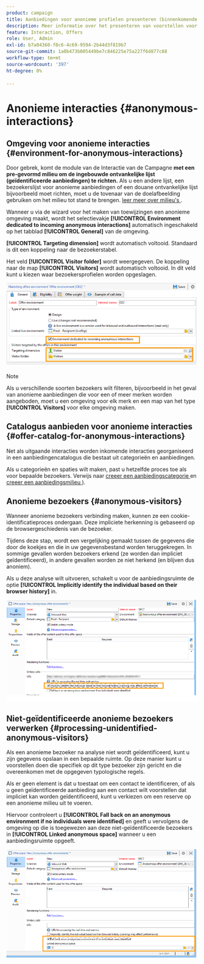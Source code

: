 ```yaml
---
product: campaign
title: Aanbiedingen voor anonieme profielen presenteren (binnenkomende interactie)
description: Meer informatie over het presenteren van voorstellen voor anonieme profielen
feature: Interaction, Offers
role: User, Admin
exl-id: b7a04360-f8c6-4c69-9594-2b44d3f819b7
source-git-commit: 1a0b473b005449be7c846225e75a227f6d877c88
workflow-type: tm+mt
source-wordcount: '397'
ht-degree: 0%

---
```


# Anonieme interacties {#anonymous-interactions}

## Omgeving voor anonieme interacties {#environment-for-anonymous-interactions}

Door gebrek, komt de module van de Interactie van de Campagne **met een pre-gevormd milieu om de ingebouwde ontvankelijke lijst (geïdentificeerde aanbiedingen) te richten.** Als u een andere lijst, een bezoekerslijst voor anonieme aanbiedingen of een douane ontvankelijke lijst bijvoorbeeld moet richten, moet u de tovenaar van de doelafbeelding gebruiken om het milieu tot stand te brengen. [ leer meer over milieu&#39;s ](interaction-env.md).

Wanneer u via de wizard voor het maken van toewijzingen een anonieme omgeving maakt, wordt het selectievakje **[!UICONTROL Environment dedicated to incoming anonymous interactions]** automatisch ingeschakeld op het tabblad **[!UICONTROL General]** van de omgeving.

**[!UICONTROL Targeting dimension]** wordt automatisch voltooid. Standaard is dit een koppeling naar de bezoekerstabel.

Het veld **[!UICONTROL Visitor folder]** wordt weergegeven. De koppeling naar de map **[!UICONTROL Visitors]** wordt automatisch voltooid. In dit veld kunt u kiezen waar bezoekersprofielen worden opgeslagen.

![](assets/anonymous_environment_option.png)

>[!NOTE]
>
>Als u verschillende soorten bezoekers wilt filteren, bijvoorbeeld in het geval van anonieme aanbiedingen die voor een of meer merken worden aangeboden, moet u een omgeving voor elk merk en een map van het type **[!UICONTROL Visitors]** voor elke omgeving maken.

## Catalogus aanbieden voor anonieme interacties {#offer-catalog-for-anonymous-interactions}

Net als uitgaande interacties worden inkomende interacties georganiseerd in een aanbiedingencatalogus die bestaat uit categorieën en aanbiedingen.

Als u categorieën en spaties wilt maken, past u hetzelfde proces toe als voor bepaalde bezoekers. Verwijs naar [ creeer een aanbiedingscategorie ](interaction-offer-catalog.md#creating-offer-categories) en [ creeer een aanbiedingsmilieu ](interaction-env.md#creating-an-offer-environment)).

## Anonieme bezoekers {#anonymous-visitors}

Wanneer anonieme bezoekers verbinding maken, kunnen ze een cookie-identificatieproces ondergaan. Deze impliciete herkenning is gebaseerd op de browsergeschiedenis van de bezoeker.

Tijdens deze stap, wordt een vergelijking gemaakt tussen de gegevens die door de koekjes en die in uw gegevensbestand worden teruggekregen. In sommige gevallen worden bezoekers erkend (ze worden dan impliciet geïdentificeerd), in andere gevallen worden ze niet herkend (en blijven dus anoniem).

Als u deze analyse wilt uitvoeren, schakelt u voor de aanbiedingsruimte de optie **[!UICONTROL Implicitly identify the individual based on their browser history]** in.

![](assets/identification_anonymous_visitors.png)

## Niet-geïdentificeerde anonieme bezoekers verwerken {#processing-unidentified-anonymous-visitors}

Als een anonieme bezoeker na analyse niet wordt geïdentificeerd, kunt u zijn gegevens opslaan in een bepaalde ruimte. Op deze manier kunt u voorstellen doen die specifiek op dit type bezoeker zijn gericht en die overeenkomen met de opgegeven typologische regels.

Als er geen element is dat u toestaat om een contact te identificeren, of als u geen geïdentificeerde aanbieding aan een contact wilt voorstellen dat impliciet kan worden geïdentificeerd, kunt u verkiezen om een reserve op een anonieme milieu uit te voeren.

Hiervoor controleert u **[!UICONTROL Fall back on an anonymous environment if no individuals were identified]** en geeft u vervolgens de omgeving op die is toegewezen aan deze niet-geïdentificeerde bezoekers in **[!UICONTROL Linked anonymous space]** wanneer u een aanbiedingsruimte opgeeft.

![](assets/anonymous_to_anonymous_environment.png)
